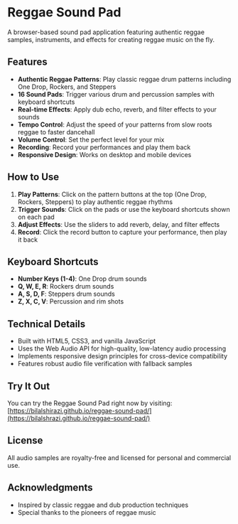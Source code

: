 # Reggae Sound Pad

A browser-based sound pad application featuring authentic reggae samples, instruments, and effects for creating reggae music on the fly.

## Features

- **Authentic Reggae Patterns**: Play classic reggae drum patterns including One Drop, Rockers, and Steppers
- **16 Sound Pads**: Trigger various drum and percussion samples with keyboard shortcuts
- **Real-time Effects**: Apply dub echo, reverb, and filter effects to your sounds
- **Tempo Control**: Adjust the speed of your patterns from slow roots reggae to faster dancehall
- **Volume Control**: Set the perfect level for your mix
- **Recording**: Record your performances and play them back
- **Responsive Design**: Works on desktop and mobile devices

## How to Use

1. **Play Patterns**: Click on the pattern buttons at the top (One Drop, Rockers, Steppers) to play authentic reggae rhythms
2. **Trigger Sounds**: Click on the pads or use the keyboard shortcuts shown on each pad
3. **Adjust Effects**: Use the sliders to add reverb, delay, and filter effects
4. **Record**: Click the record button to capture your performance, then play it back

## Keyboard Shortcuts

- **Number Keys (1-4)**: One Drop drum sounds
- **Q, W, E, R**: Rockers drum sounds
- **A, S, D, F**: Steppers drum sounds
- **Z, X, C, V**: Percussion and rim shots

## Technical Details

- Built with HTML5, CSS3, and vanilla JavaScript
- Uses the Web Audio API for high-quality, low-latency audio processing
- Implements responsive design principles for cross-device compatibility
- Features robust audio file verification with fallback samples

## Try It Out

You can try the Reggae Sound Pad right now by visiting: [https://bilalshirazi.github.io/reggae-sound-pad/](https://bilalshrazi.github.io/reggae-sound-pad/)

## License

All audio samples are royalty-free and licensed for personal and commercial use.

## Acknowledgments

- Inspired by classic reggae and dub production techniques
- Special thanks to the pioneers of reggae music
